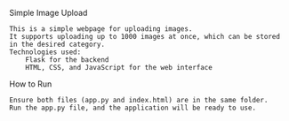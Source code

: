 Simple Image Upload

    This is a simple webpage for uploading images.
    It supports uploading up to 1000 images at once, which can be stored in the desired category.
    Technologies used:
        Flask for the backend
        HTML, CSS, and JavaScript for the web interface

How to Run

    Ensure both files (app.py and index.html) are in the same folder.
    Run the app.py file, and the application will be ready to use.

